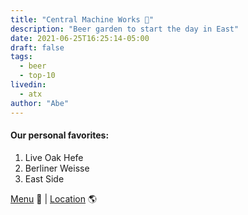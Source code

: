 ```yaml
---
title: "Central Machine Works 🍺"
description: "Beer garden to start the day in East"
date: 2021-06-25T16:25:14-05:00
draft: false
tags:
  - beer
  - top-10
livedin:
  - atx
author: "Abe"
---
```


#### Our personal favorites:

1. Live Oak Hefe
2. Berliner Weisse
3. East Side

[Menu](https://www.cmwbrewery.com/menu) 📖  |  [Location](https://g.page/CENTRAL-MACHINE-WORKS-BREWERY?share) 🌎
